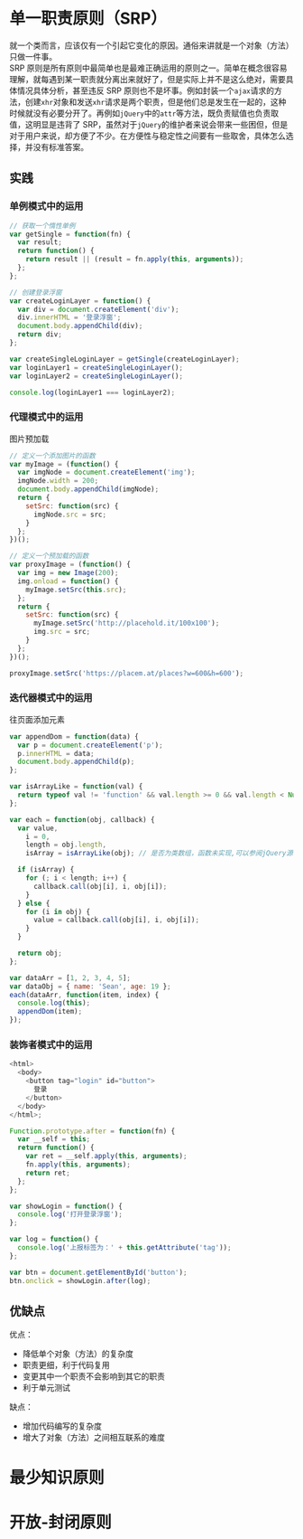 # 单一职责原则（SRP）

就一个类而言，应该仅有一个引起它变化的原因。通俗来讲就是一个对象（方法）只做一件事。  
SRP 原则是所有原则中最简单也是最难正确运用的原则之一。简单在概念很容易理解，就每遇到某一职责就分离出来就好了，但是实际上并不是这么绝对，需要具体情况具体分析，甚至违反 SRP 原则也不是坏事。例如封装一个`ajax`请求的方法，创建`xhr`对象和发送`xhr`请求是两个职责，但是他们总是发生在一起的，这种时候就没有必要分开了。再例如`jQuery`中的`attr`等方法，既负责赋值也负责取值，这明显是违背了 SRP，虽然对于`jQuery`的维护者来说会带来一些困但，但是对于用户来说，却方便了不少。在方便性与稳定性之间要有一些取舍，具体怎么选择，并没有标准答案。

## 实践

### 单例模式中的运用

```js
// 获取一个惰性单例
var getSingle = function(fn) {
  var result;
  return function() {
    return result || (result = fn.apply(this, arguments));
  };
};

// 创建登录浮窗
var createLoginLayer = function() {
  var div = document.createElement('div');
  div.innerHTML = '登录浮窗';
  document.body.appendChild(div);
  return div;
};

var createSingleLoginLayer = getSingle(createLoginLayer);
var loginLayer1 = createSingleLoginLayer();
var loginLayer2 = createSingleLoginLayer();

console.log(loginLayer1 === loginLayer2);
```

### 代理模式中的运用

图片预加载

```js
// 定义一个添加图片的函数
var myImage = (function() {
  var imgNode = document.createElement('img');
  imgNode.width = 200;
  document.body.appendChild(imgNode);
  return {
    setSrc: function(src) {
      imgNode.src = src;
    }
  };
})();

// 定义一个预加载的函数
var proxyImage = (function() {
  var img = new Image(200);
  img.onload = function() {
    myImage.setSrc(this.src);
  };
  return {
    setSrc: function(src) {
      myImage.setSrc('http://placehold.it/100x100');
      img.src = src;
    }
  };
})();

proxyImage.setSrc('https://placem.at/places?w=600&h=600');
```

### 迭代器模式中的运用

往页面添加元素

```js
var appendDom = function(data) {
  var p = document.createElement('p');
  p.innerHTML = data;
  document.body.appendChild(p);
};

var isArrayLike = function(val) {
  return typeof val != 'function' && val.length >= 0 && val.length < Number.MAX_SAFE_INTEGER;
};

var each = function(obj, callback) {
  var value,
    i = 0,
    length = obj.length,
    isArray = isArrayLike(obj); // 是否为类数组，函数未实现,可以参阅jQuery源码

  if (isArray) {
    for (; i < length; i++) {
      callback.call(obj[i], i, obj[i]);
    }
  } else {
    for (i in obj) {
      value = callback.call(obj[i], i, obj[i]);
    }
  }

  return obj;
};

var dataArr = [1, 2, 3, 4, 5];
var dataObj = { name: 'Sean', age: 19 };
each(dataArr, function(item, index) {
  console.log(this);
  appendDom(item);
});
```

### 装饰者模式中的运用

```js
<html>
  <body>
    <button tag="login" id="button">
      登录
    </button>
  </body>
</html>;

Function.prototype.after = function(fn) {
  var __self = this;
  return function() {
    var ret = __self.apply(this, arguments);
    fn.apply(this, arguments);
    return ret;
  };
};

var showLogin = function() {
  console.log('打开登录浮窗');
};

var log = function() {
  console.log('上报标签为：' + this.getAttribute('tag'));
};

var btn = document.getElementById('button');
btn.onclick = showLogin.after(log);
```

## 优缺点

优点：

- 降低单个对象（方法）的复杂度
- 职责更细，利于代码复用
- 变更其中一个职责不会影响到其它的职责
- 利于单元测试

缺点：

- 增加代码编写的复杂度
- 增大了对象（方法）之间相互联系的难度

# 最少知识原则

# 开放-封闭原则
